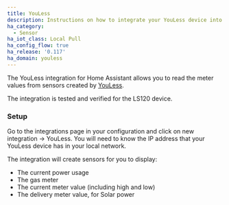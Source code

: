 ```yaml
---
title: YouLess
description: Instructions on how to integrate your YouLess device into Home Assistant.
ha_category:
  - Sensor
ha_iot_class: Local Pull
ha_config_flow: true
ha_release: '0.117'
ha_domain: youless
---
```


The YouLess integration for Home Assistant allows you to read the meter values from sensors
created by [YouLess](https://www.youless.nl/home.html).

The integration is tested and verified for the LS120 device.

### Setup

Go to the integrations page in your configuration and click on new integration -> YouLess. 
You will need to know the IP address that your YouLess device has in your local network. 

The integration will create sensors for you to display:

* The current power usage
* The gas meter
* The current meter value (including high and low)
* The delivery meter value, for Solar power